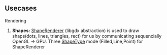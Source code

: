 Usecases
--------
Rendering
1. **Shapes:** [ShapeRenderer](https://github.com/libgdx/libgdx/wiki/Rendering-shapes) (libgdx abstraction) is used to draw shaps(dots, lines, triangles, rect) for us by communicating sequencially OpenGL -> GPU. Three [ShapeType](https://libgdx.badlogicgames.com/nightlies/docs/api/com/badlogic/gdx/graphics/glutils/ShapeRenderer.ShapeType.html) mode (Filled,Line,Point) for ShapeRenderer
